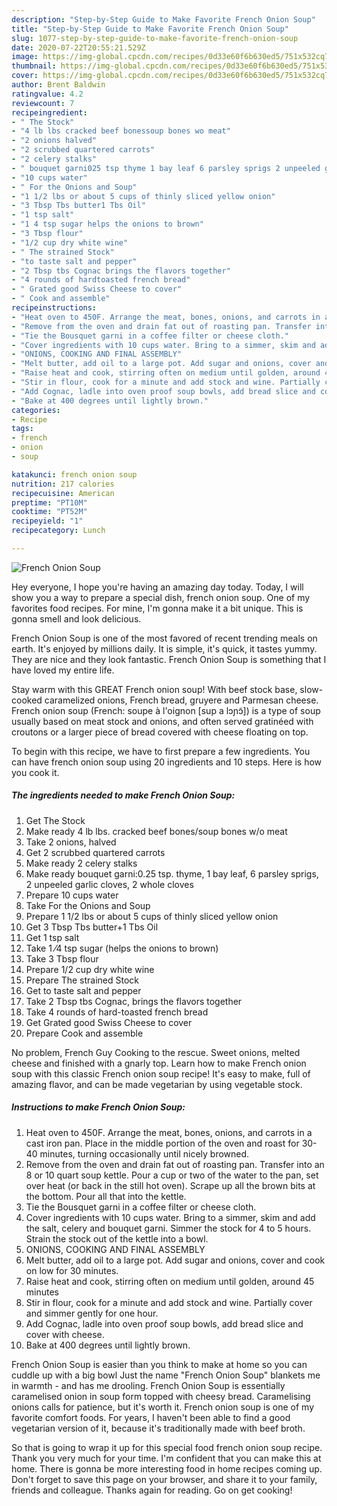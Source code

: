 ```yaml
---
description: "Step-by-Step Guide to Make Favorite French Onion Soup"
title: "Step-by-Step Guide to Make Favorite French Onion Soup"
slug: 1077-step-by-step-guide-to-make-favorite-french-onion-soup
date: 2020-07-22T20:55:21.529Z
image: https://img-global.cpcdn.com/recipes/0d33e60f6b630ed5/751x532cq70/french-onion-soup-recipe-main-photo.jpg
thumbnail: https://img-global.cpcdn.com/recipes/0d33e60f6b630ed5/751x532cq70/french-onion-soup-recipe-main-photo.jpg
cover: https://img-global.cpcdn.com/recipes/0d33e60f6b630ed5/751x532cq70/french-onion-soup-recipe-main-photo.jpg
author: Brent Baldwin
ratingvalue: 4.2
reviewcount: 7
recipeingredient:
- " The Stock"
- "4 lb lbs cracked beef bonessoup bones wo meat"
- "2 onions halved"
- "2 scrubbed quartered carrots"
- "2 celery stalks"
- " bouquet garni025 tsp thyme 1 bay leaf 6 parsley sprigs 2 unpeeled garlic cloves 2 whole cloves"
- "10 cups water"
- " For the Onions and Soup"
- "1 1/2 lbs or about 5 cups of thinly sliced yellow onion"
- "3 Tbsp Tbs butter1 Tbs Oil"
- "1 tsp salt"
- "1 4 tsp sugar helps the onions to brown"
- "3 Tbsp flour"
- "1/2 cup dry white wine"
- " The strained Stock"
- "to taste salt and pepper"
- "2 Tbsp tbs Cognac brings the flavors together"
- "4 rounds of hardtoasted french bread"
- " Grated good Swiss Cheese to cover"
- " Cook and assemble"
recipeinstructions:
- "Heat oven to 450F. Arrange the meat, bones, onions, and carrots in a cast iron pan. Place in the middle portion of the oven and roast for 30-40 minutes, turning occasionally until nicely browned."
- "Remove from the oven and drain fat out of roasting pan. Transfer into an 8 or 10 quart soup kettle. Pour a cup or two of the water to the pan, set over heat (or back in the still hot oven). Scrape up all the brown bits at the bottom. Pour all that into the kettle."
- "Tie the Bousquet garni in a coffee filter or cheese cloth."
- "Cover ingredients with 10 cups water. Bring to a simmer, skim and add the salt, celery and bouquet garni. Simmer the stock for 4 to 5 hours. Strain the stock out of the kettle into a bowl."
- "ONIONS, COOKING AND FINAL ASSEMBLY"
- "Melt butter, add oil to a large pot. Add sugar and onions, cover and cook on low for 30 minutes."
- "Raise heat and cook, stirring often on medium until golden, around 45 minutes"
- "Stir in flour, cook for a minute and add stock and wine. Partially cover and simmer gently for one hour."
- "Add Cognac, ladle into oven proof soup bowls, add bread slice and cover with cheese."
- "Bake at 400 degrees until lightly brown."
categories:
- Recipe
tags:
- french
- onion
- soup

katakunci: french onion soup 
nutrition: 217 calories
recipecuisine: American
preptime: "PT10M"
cooktime: "PT52M"
recipeyield: "1"
recipecategory: Lunch

---
```



![French Onion Soup](https://img-global.cpcdn.com/recipes/0d33e60f6b630ed5/751x532cq70/french-onion-soup-recipe-main-photo.jpg)

Hey everyone, I hope you're having an amazing day today. Today, I will show you a way to prepare a special dish, french onion soup. One of my favorites food recipes. For mine, I'm gonna make it a bit unique. This is gonna smell and look delicious.

French Onion Soup is one of the most favored of recent trending meals on earth. It's enjoyed by millions daily. It is simple, it's quick, it tastes yummy. They are nice and they look fantastic. French Onion Soup is something that I have loved my entire life.

Stay warm with this GREAT French onion soup! With beef stock base, slow-cooked caramelized onions, French bread, gruyere and Parmesan cheese. French onion soup (French: soupe à l&#39;oignon [sup a lɔɲɔ̃]) is a type of soup usually based on meat stock and onions, and often served gratinéed with croutons or a larger piece of bread covered with cheese floating on top.


To begin with this recipe, we have to first prepare a few ingredients. You can have french onion soup using 20 ingredients and 10 steps. Here is how you cook it.

<!--inarticleads1-->

##### The ingredients needed to make French Onion Soup:

1. Get  The Stock
1. Make ready 4 lb lbs. cracked beef bones/soup bones w/o meat
1. Take 2 onions, halved
1. Get 2 scrubbed quartered carrots
1. Make ready 2 celery stalks
1. Make ready  bouquet garni:0.25 tsp. thyme, 1 bay leaf, 6 parsley sprigs, 2 unpeeled garlic cloves, 2 whole cloves
1. Prepare 10 cups water
1. Take  For the Onions and Soup
1. Prepare 1 1/2 lbs or about 5 cups of thinly sliced yellow onion
1. Get 3 Tbsp Tbs butter+1 Tbs Oil
1. Get 1 tsp salt
1. Take 1 ⁄4 tsp sugar (helps the onions to brown)
1. Take 3 Tbsp flour
1. Prepare 1/2 cup dry white wine
1. Prepare  The strained Stock
1. Get to taste salt and pepper
1. Take 2 Tbsp tbs Cognac, brings the flavors together
1. Take 4 rounds of hard-toasted french bread
1. Get  Grated good Swiss Cheese to cover
1. Prepare  Cook and assemble


No problem, French Guy Cooking to the rescue. Sweet onions, melted cheese and finished with a gnarly top. Learn how to make French onion soup with this classic French onion soup recipe! It&#39;s easy to make, full of amazing flavor, and can be made vegetarian by using vegetable stock. 

<!--inarticleads2-->

##### Instructions to make French Onion Soup:

1. Heat oven to 450F. Arrange the meat, bones, onions, and carrots in a cast iron pan. Place in the middle portion of the oven and roast for 30-40 minutes, turning occasionally until nicely browned.
1. Remove from the oven and drain fat out of roasting pan. Transfer into an 8 or 10 quart soup kettle. Pour a cup or two of the water to the pan, set over heat (or back in the still hot oven). Scrape up all the brown bits at the bottom. Pour all that into the kettle.
1. Tie the Bousquet garni in a coffee filter or cheese cloth.
1. Cover ingredients with 10 cups water. Bring to a simmer, skim and add the salt, celery and bouquet garni. Simmer the stock for 4 to 5 hours. Strain the stock out of the kettle into a bowl.
1. ONIONS, COOKING AND FINAL ASSEMBLY
1. Melt butter, add oil to a large pot. Add sugar and onions, cover and cook on low for 30 minutes.
1. Raise heat and cook, stirring often on medium until golden, around 45 minutes
1. Stir in flour, cook for a minute and add stock and wine. Partially cover and simmer gently for one hour.
1. Add Cognac, ladle into oven proof soup bowls, add bread slice and cover with cheese.
1. Bake at 400 degrees until lightly brown.


French Onion Soup is easier than you think to make at home so you can cuddle up with a big bowl Just the name &#34;French Onion Soup&#34; blankets me in warmth - and has me drooling. French Onion Soup is essentially caramelised onion in soup form topped with cheesy bread. Caramelising onions calls for patience, but it&#39;s worth it. French onion soup is one of my favorite comfort foods. For years, I haven&#39;t been able to find a good vegetarian version of it, because it&#39;s traditionally made with beef broth. 

So that is going to wrap it up for this special food french onion soup recipe. Thank you very much for your time. I'm confident that you can make this at home. There is gonna be more interesting food in home recipes coming up. Don't forget to save this page on your browser, and share it to your family, friends and colleague. Thanks again for reading. Go on get cooking!

